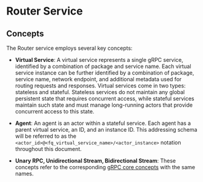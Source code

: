 # Router Service

## Concepts

The Router service employs several key concepts:

- **Virtual Service**: A virtual service represents a single gRPC service,
  identified by a combination of package and service name. Each virtual service
  instance can be further identified by a combination of package, service name,
  network endpoint, and additional metadata used for routing requests and
  responses. Virtual services come in two types: stateless and stateful.
  Stateless services do not maintain any global persistent state that requires
  concurrent access, while stateful services maintain such state and must
  manage long-running actors that provide concurrent access to this state.

- **Agent**: An agent is an actor within a stateful service. Each agent has a
  parent virtual service, an ID, and an instance ID. This addressing schema
  will be referred to as the
  `<actor_id>@<fq_virtual_service_name>/<actor_instance>` notation throughout
  this document.

- **Unary RPC, Unidirectional Stream, Bidirectional Stream**: These concepts
  refer to the corresponding
  [gRPC core concepts](https://grpc.io/docs/what-is-grpc/core-concepts/) with
  the same names.

